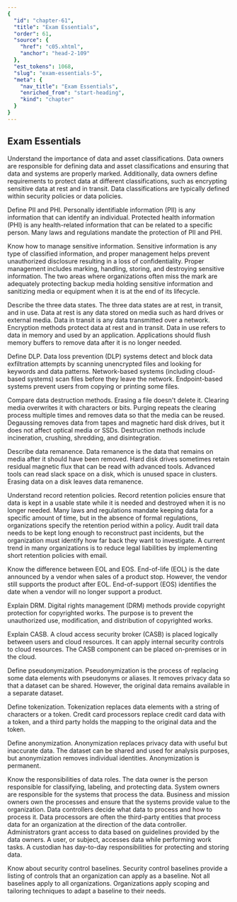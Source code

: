 ```yaml
---
{
  "id": "chapter-61",
  "title": "Exam Essentials",
  "order": 61,
  "source": {
    "href": "c05.xhtml",
    "anchor": "head-2-109"
  },
  "est_tokens": 1068,
  "slug": "exam-essentials-5",
  "meta": {
    "nav_title": "Exam Essentials",
    "enriched_from": "start-heading",
    "kind": "chapter"
  }
}
---
```

## Exam Essentials

Understand the importance of data and asset classifications. Data owners are responsible for defining data and asset classifications and ensuring that data and systems are properly marked. Additionally, data owners define requirements to protect data at different classifications, such as encrypting sensitive data at rest and in transit. Data classifications are typically defined within security policies or data policies.

Define PII and PHI. Personally identifiable information (PII) is any information that can identify an individual. Protected health information (PHI) is any health-related information that can be related to a specific person. Many laws and regulations mandate the protection of PII and PHI.

Know how to manage sensitive information. Sensitive information is any type of classified information, and proper management helps prevent unauthorized disclosure resulting in a loss of confidentiality. Proper management includes marking, handling, storing, and destroying sensitive information. The two areas where organizations often miss the mark are adequately protecting backup media holding sensitive information and sanitizing media or equipment when it is at the end of its lifecycle.

Describe the three data states. The three data states are at rest, in transit, and in use. Data at rest is any data stored on media such as hard drives or external media. Data in transit is any data transmitted over a network. Encryption methods protect data at rest and in transit. Data in use refers to data in memory and used by an application. Applications should flush memory buffers to remove data after it is no longer needed.

Define DLP. Data loss prevention (DLP) systems detect and block data exfiltration attempts by scanning unencrypted files and looking for keywords and data patterns. Network-based systems (including cloud-based systems) scan files before they leave the network. Endpoint-based systems prevent users from copying or printing some files.

Compare data destruction methods. Erasing a file doesn't delete it. Clearing media overwrites it with characters or bits. Purging repeats the clearing process multiple times and removes data so that the media can be reused. Degaussing removes data from tapes and magnetic hard disk drives, but it does not affect optical media or SSDs. Destruction methods include incineration, crushing, shredding, and disintegration.

Describe data remanence. Data remanence is the data that remains on media after it should have been removed. Hard disk drives sometimes retain residual magnetic flux that can be read with advanced tools. Advanced tools can read slack space on a disk, which is unused space in clusters. Erasing data on a disk leaves data remanence.

Understand record retention policies. Record retention policies ensure that data is kept in a usable state while it is needed and destroyed when it is no longer needed. Many laws and regulations mandate keeping data for a specific amount of time, but in the absence of formal regulations, organizations specify the retention period within a policy. Audit trail data needs to be kept long enough to reconstruct past incidents, but the organization must identify how far back they want to investigate. A current trend in many organizations is to reduce legal liabilities by implementing short retention policies with email.

Know the difference between EOL and EOS. End-of-life (EOL) is the date announced by a vendor when sales of a product stop. However, the vendor still supports the product after EOL. End-of-support (EOS) identifies the date when a vendor will no longer support a product.

Explain DRM. Digital rights management (DRM) methods provide copyright protection for copyrighted works. The purpose is to prevent the unauthorized use, modification, and distribution of copyrighted works.

Explain CASB. A cloud access security broker (CASB) is placed logically between users and cloud resources. It can apply internal security controls to cloud resources. The CASB component can be placed on-premises or in the cloud.

Define pseudonymization. Pseudonymization is the process of replacing some data elements with pseudonyms or aliases. It removes privacy data so that a dataset can be shared. However, the original data remains available in a separate dataset.

Define tokenization. Tokenization replaces data elements with a string of characters or a token. Credit card processors replace credit card data with a token, and a third party holds the mapping to the original data and the token.

Define anonymization. Anonymization replaces privacy data with useful but inaccurate data. The dataset can be shared and used for analysis purposes, but anonymization removes individual identities. Anonymization is permanent.

Know the responsibilities of data roles. The data owner is the person responsible for classifying, labeling, and protecting data. System owners are responsible for the systems that process the data. Business and mission owners own the processes and ensure that the systems provide value to the organization. Data controllers decide what data to process and how to process it. Data processors are often the third-party entities that process data for an organization at the direction of the data controller. Administrators grant access to data based on guidelines provided by the data owners. A user, or subject, accesses data while performing work tasks. A custodian has day-to-day responsibilities for protecting and storing data.

Know about security control baselines. Security control baselines provide a listing of controls that an organization can apply as a baseline. Not all baselines apply to all organizations. Organizations apply scoping and tailoring techniques to adapt a baseline to their needs.
